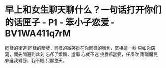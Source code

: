 # 早上和女生聊天聊什么？一句话打开你们的话匣子 - P1 - 笨小子恋爱 - BV1WA411q7rM

同樣的街道 同樣的暗號，同樣的微笑掛在你同樣的嘴角，緊接這一秒 只如你窈窕，問先問遍到此刻 忘卻了煩惱，虛靡 心就不迷 挑釁都當要，任風吹 雨曬魔晃 躲進我臂膀，我不眠 只願整天。

